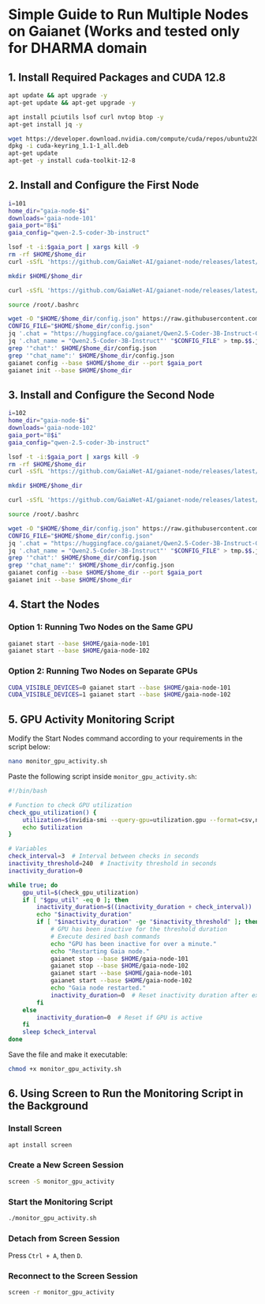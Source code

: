 # **Simple Guide to Run Multiple Nodes on Gaianet (Works and tested only for DHARMA domain**

## **1. Install Required Packages and CUDA 12.8**

```bash
apt update && apt upgrade -y
apt-get update && apt-get upgrade -y

apt install pciutils lsof curl nvtop btop -y
apt-get install jq -y

wget https://developer.download.nvidia.com/compute/cuda/repos/ubuntu2204/x86_64/cuda-keyring_1.1-1_all.deb
dpkg -i cuda-keyring_1.1-1_all.deb
apt-get update
apt-get -y install cuda-toolkit-12-8
```

## **2. Install and Configure the First Node**

```bash
i=101
home_dir="gaia-node-$i"
downloads='gaia-node-101'
gaia_port="8$i"
gaia_config="qwen-2.5-coder-3b-instruct"

lsof -t -i:$gaia_port | xargs kill -9
rm -rf $HOME/$home_dir
curl -sSfL 'https://github.com/GaiaNet-AI/gaianet-node/releases/latest/download/uninstall.sh' | bash

mkdir $HOME/$home_dir

curl -sSfL 'https://github.com/GaiaNet-AI/gaianet-node/releases/latest/download/install.sh' | bash -s -- --ggmlcuda 12 --base $HOME/$home_dir

source /root/.bashrc

wget -O "$HOME/$home_dir/config.json" https://raw.githubusercontent.com/GaiaNet-AI/node-configs/main/qwen-2.5-coder-7b-instruct_rustlang/config.json
CONFIG_FILE="$HOME/$home_dir/config.json"
jq '.chat = "https://huggingface.co/gaianet/Qwen2.5-Coder-3B-Instruct-GGUF/resolve/main/Qwen2.5-Coder-3B-Instruct-Q5_K_M.gguf"' "$CONFIG_FILE" > tmp.$$.json && mv tmp.$$.json "$CONFIG_FILE"
jq '.chat_name = "Qwen2.5-Coder-3B-Instruct"' "$CONFIG_FILE" > tmp.$$.json && mv tmp.$$.json "$CONFIG_FILE"
grep '"chat":' $HOME/$home_dir/config.json
grep '"chat_name":' $HOME/$home_dir/config.json
gaianet config --base $HOME/$home_dir --port $gaia_port
gaianet init --base $HOME/$home_dir
```

## **3. Install and Configure the Second Node**

```bash
i=102
home_dir="gaia-node-$i"
downloads='gaia-node-102'
gaia_port="8$i"
gaia_config="qwen-2.5-coder-3b-instruct"

lsof -t -i:$gaia_port | xargs kill -9
rm -rf $HOME/$home_dir
curl -sSfL 'https://github.com/GaiaNet-AI/gaianet-node/releases/latest/download/uninstall.sh' | bash

mkdir $HOME/$home_dir

curl -sSfL 'https://github.com/GaiaNet-AI/gaianet-node/releases/latest/download/install.sh' | bash -s -- --ggmlcuda 12 --base $HOME/$home_dir

source /root/.bashrc

wget -O "$HOME/$home_dir/config.json" https://raw.githubusercontent.com/GaiaNet-AI/node-configs/main/qwen-2.5-coder-7b-instruct_rustlang/config.json
CONFIG_FILE="$HOME/$home_dir/config.json"
jq '.chat = "https://huggingface.co/gaianet/Qwen2.5-Coder-3B-Instruct-GGUF/resolve/main/Qwen2.5-Coder-3B-Instruct-Q5_K_M.gguf"' "$CONFIG_FILE" > tmp.$$.json && mv tmp.$$.json "$CONFIG_FILE"
jq '.chat_name = "Qwen2.5-Coder-3B-Instruct"' "$CONFIG_FILE" > tmp.$$.json && mv tmp.$$.json "$CONFIG_FILE"
grep '"chat":' $HOME/$home_dir/config.json
grep '"chat_name":' $HOME/$home_dir/config.json
gaianet config --base $HOME/$home_dir --port $gaia_port
gaianet init --base $HOME/$home_dir
```

## **4. Start the Nodes**

### **Option 1: Running Two Nodes on the Same GPU**
```bash
gaianet start --base $HOME/gaia-node-101
gaianet start --base $HOME/gaia-node-102
```

### **Option 2: Running Two Nodes on Separate GPUs**
```bash
CUDA_VISIBLE_DEVICES=0 gaianet start --base $HOME/gaia-node-101
CUDA_VISIBLE_DEVICES=1 gaianet start --base $HOME/gaia-node-102
```

## **5. GPU Activity Monitoring Script**

Modify the Start Nodes command according to your requirements in the script below:

```bash
nano monitor_gpu_activity.sh
```

Paste the following script inside `monitor_gpu_activity.sh`:

```bash
#!/bin/bash

# Function to check GPU utilization
check_gpu_utilization() {
    utilization=$(nvidia-smi --query-gpu=utilization.gpu --format=csv,noheader,nounits)
    echo $utilization
}

# Variables
check_interval=3  # Interval between checks in seconds
inactivity_threshold=240  # Inactivity threshold in seconds
inactivity_duration=0

while true; do
    gpu_util=$(check_gpu_utilization)
    if [ "$gpu_util" -eq 0 ]; then
        inactivity_duration=$((inactivity_duration + check_interval))
        echo "$inactivity_duration"
        if [ "$inactivity_duration" -ge "$inactivity_threshold" ]; then
            # GPU has been inactive for the threshold duration
            # Execute desired bash commands
            echo "GPU has been inactive for over a minute."
            echo "Restarting Gaia node."
            gaianet stop --base $HOME/gaia-node-101
            gaianet stop --base $HOME/gaia-node-102
            gaianet start --base $HOME/gaia-node-101
            gaianet start --base $HOME/gaia-node-102
            echo "Gaia node restarted."
            inactivity_duration=0  # Reset inactivity duration after executing commands
        fi
    else
        inactivity_duration=0  # Reset if GPU is active
    fi
    sleep $check_interval
done
```

Save the file and make it executable:

```bash
chmod +x monitor_gpu_activity.sh
```

## **6. Using Screen to Run the Monitoring Script in the Background**

### **Install Screen**
```bash
apt install screen
```

### **Create a New Screen Session**
```bash
screen -S monitor_gpu_activity
```

### **Start the Monitoring Script**
```bash
./monitor_gpu_activity.sh
```

### **Detach from Screen Session**
Press `Ctrl + A`, then `D`.

### **Reconnect to the Screen Session**
```bash
screen -r monitor_gpu_activity
```
